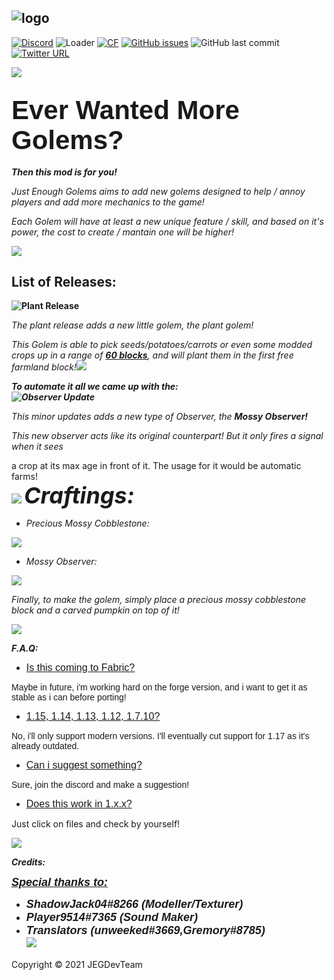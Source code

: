 ## ![logo](https://cdn.discordapp.com/attachments/863027884511592468/911369886981324880/justenoughgolems.png)
[![Discord](https://img.shields.io/discord/862828094922817566?color=5865f2&label=Discord%20Server&logo=discord&logoColor=ffffff&style=flat)](https://discord.gg/mn5kEVnbgF) ![Loader](https://img.shields.io/badge/Loader-Forge-orange) [![CF](http://cf.way2muchnoise.eu/versions/548411.svg)](https://www.curseforge.com/minecraft/mc-mods/just-enough-golems/files) [![GitHub issues](https://img.shields.io/github/issues/zKryle/JustEnoughGolems?logo=github)](https://github.com/zKryle/JustEnoughGolems/issues) ![GitHub last commit](https://img.shields.io/github/last-commit/zKryle/JustEnoughGolems?logo=github) [![Twitter URL](https://img.shields.io/twitter/url?label=Twitter&logo=twitter&style=plastic&url=https%3A%2F%2Ftwitter.com%2FJEGDevTeam)](https://twitter.com/JEGDevTeam)

![](https://cdn.discordapp.com/attachments/925772114743668736/925772395233566750/cf_line.png)

## <span style="font-size: 42px; font-family: 'arial black', sans-serif;">**Ever Wanted More Golems?**

**_Then this mod is for you!_**

_Just Enough Golems aims to add new golems designed to help / annoy players and add more mechanics to the game!_

_Each Golem will have at least a new unique feature / skill, and based on it's power, the cost to create / mantain one will be higher!_

_![](https://cdn.discordapp.com/attachments/925772114743668736/925772395233566750/cf_line.png)_

## **List of Releases:**

**![Plant Release](https://cdn.discordapp.com/attachments/925772114743668736/925772396609294386/Plant_release_badge.png)**

_The plant release adds a new little golem, the plant golem!_

_This Golem is able to pick seeds/potatoes/carrots or even some modded crops up in a range of **<span style="text-decoration: underline;">60 blocks</span>**, and will plant them in the first free farmland block!![](https://cdn.discordapp.com/attachments/925772114743668736/925772395233566750/cf_line.png)_

_**To automate it all we came up with the:  
![Observer Update](https://cdn.discordapp.com/attachments/925772114743668736/925772396152119346/observer_update.png)**_

_This minor updates adds a new type of Observer, the **Mossy Observer!**_

_This new observer acts like its original counterpart! But it only fires a signal when it sees_

a crop at its max age in front of it. The usage for it would be automatic farms!  
![](https://cdn.discordapp.com/attachments/925772114743668736/925772395233566750/cf_line.png)
<span style="font-size: 36px;">
_**Craftings:**_

*   _Precious Mossy Cobblestone:_

_![](https://cdn.discordapp.com/attachments/925772114743668736/925772394881228870/2021-11-19_22.53.44.png)_

*   _Mossy Observer:_

_![](https://cdn.discordapp.com/attachments/863027884511592468/920671085282861096/Immagine_2021-12-15_143743.png)_

_Finally, to make the golem, simply place a precious mossy cobblestone block and a carved pumpkin on top of it!_

_![](https://cdn.discordapp.com/attachments/925772114743668736/925772395233566750/cf_line.png)_

_**F.A.Q:**_

*   <span style="text-decoration: underline; font-size: 16px; font-family: 'arial black', sans-serif;">Is this coming to Fabric?</span>

<span style="font-family: arial, helvetica, sans-serif; font-size: 14px;">Maybe in future, i'm working hard on the forge version, and i want to get it as stable as i can before porting!</span>

*   <span style="text-decoration: underline; font-size: 16px; font-family: 'arial black', sans-serif;">1.15, 1.14, 1.13, 1.12, 1.7.10?  
    </span>

<span style="font-family: arial, helvetica, sans-serif;"><span style="font-size: 14px;">No, i'll only support modern versions. I'll eventually cut support for 1.17 as it's already outdated.</span></span>

*   <span style="text-decoration: underline; font-size: 16px; font-family: 'arial black', sans-serif;">Can i suggest something?</span>

<span style="font-family: arial, helvetica, sans-serif; font-size: 14px;">Sure, join the discord and make a suggestion!</span>

*   <span style="text-decoration: underline; font-size: 16px; font-family: 'arial black', sans-serif;">Does this work in 1.x.x?</span>

<span style="font-size: 14px;">Just click on files and check by yourself!  
</span>

<span style="font-size: 14px;">![](https://cdn.discordapp.com/attachments/925772114743668736/925772395233566750/cf_line.png)

_**Credits:**_

<span style="text-decoration: underline; font-size: 18px;"><span style="font-family: arial, helvetica, sans-serif;">_**Special thanks to:**_</span></span>

*   <span style="font-family: arial, helvetica, sans-serif; font-size: 18px;">_**<span class="username-2b1r56 username-FvTBog">ShadowJack04</span><span class="discriminator-1swucG">#8266 (Modeller/Texturer)  
    </span>**_</span>
*   <span style="font-family: arial, helvetica, sans-serif; font-size: 18px;">_**<span class="discriminator-1swucG">Player9514#7365 (Sound Maker)</span>**_</span>
*   <span style="font-family: arial, helvetica, sans-serif; font-size: 18px;">_**<span class="discriminator-1swucG">Translators</span> <span class="discriminator-1swucG">(</span><span class="discriminator-1swucG"><span class="username-2b1r56 username-FvTBog">unweeked</span>#3669,Gremory#8785)</span>**_  
    ![](https://cdn.discordapp.com/attachments/925772114743668736/925772395233566750/cf_line.png)

<span class="discriminator-1swucG">Copyright ©</span>_<span class="discriminator-1swucG"> </span>_<span class="discriminator-1swucG">2021</span>_<span class="discriminator-1swucG"> </span>_<span class="discriminator-1swucG">JEGDevTeam </span>

